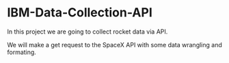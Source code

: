 # IBM-Data-Collection-API
In this project we are going to collect rocket data via API.

We will make a get request to the SpaceX API with some data wrangling and formating.

